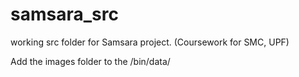 # samsara_src
working src folder for Samsara project. (Coursework for SMC, UPF)

Add the images folder to the /bin/data/

